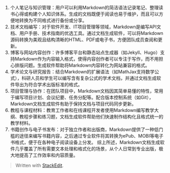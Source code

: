 ﻿1. 个人笔记与知识管理：用户可以利用Markdown的简洁语法记录笔记、整理读书心得或构建个人知识体系。生成的文档既便于阅读也易于维护，而且可以方便地转换为不同格式进行备份或分享。 
2.  技术文档编写：对于软件开发、IT项目管理等领域，Markdown是编写API文档、用户手册、技术指南的优选工具。通过文档生成软件，可以将Markdown源码转换为美观且结构清晰的HTML、PDF或电子书，方便团队成员查阅和更新。
3.  博客与网站内容创作：许多博客平台和静态站点生成器（如Jekyll、Hugo）支持Markdown作为内容输入格式，使得内容创作者可以专注于写作，而不用担心排版问题。生成软件帮助将Markdown内容转化为网站兼容的格式。 
4. 学术论文与研究报告：结合Markdown的扩展语法（如MathJax支持数学公式），科研人员和学生可以编写含有复杂公式的学术文档，并通过文档生成软件导出为符合学术出版标准的格式。 
5. 项目管理与协作：在团队项目中，Markdown文档因其简单易懂的特性，常用于编写项目计划、会议纪要、任务分配等。配合版本控制系统（如Git），Markdown文档生成软件有助于保持文档与项目代码同步更新。 
6. 教程与课程材料：教育工作者和在线课程开发者使用Markdown编写教学大纲、教程步骤和练习题，文档生成软件帮助他们快速制作结构化且格式统一的教学材料。 
7. 书籍创作与电子书发布：对于独立作者和出版商，Markdown提供了一种低门槛的途径来编写书籍内容，之后通过专业软件将其转换为ePub、MOBI等电子书格式，便于在各种电子阅读设备上分发。 综上所述，Markdown文档生成软件几乎覆盖了所有需要文本处理和格式化的场景，从个人日常到专业出版，极大地提高了工作效率和内容质量。


> Written with [StackEdit](https://stackedit.io/).
